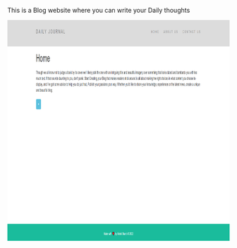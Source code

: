 <p>This is a Blog website where you can write your Daily thoughts </p>


<img src="/image-/Blog.png" alt="Blog Image" width="750" height="500">